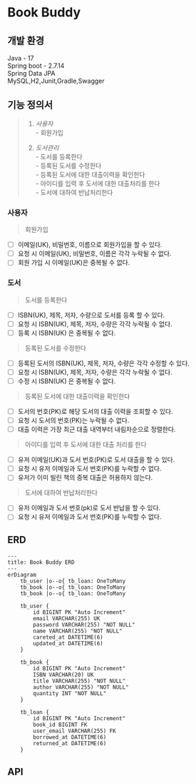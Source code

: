 # Book Buddy

## 개발 환경

Java - 17<br/>
Spring boot - 2.7.14<br/>
Spring Data JPA<br/>
MySQL,H2,Junit,Gradle,Swagger<br/>

## 기능 정의서

> 1) _사용자_<br/>
     - 회원가입
>
> 2) _도서관리_<br/>
     - 도서를 등록한다<br/>
     - 등록된 도서를 수정한다<br/>
     - 등록된 도서에 대한 대출이력을 확인한다<br/>
     - 아이디를 입력 후 도서에 대한 대출처리를 한다<br/>
     - 도서에 대하여 반납처리한다<br/>

### 사용자

> 회원가입

- [ ] 이메일(UK), 비밀번호, 이름으로 회원가입을 할 수 있다.<br/>
- [ ] 요청 시 이메일(UK), 비밀번호, 이름은 각각 누락될 수 없다.<br/>
- [ ] 회원 가입 시 이메일(UK)은 중복될 수 없다.<br/>

### 도서

> 도서를 등록한다

- [ ] ISBN(UK), 제목, 저자, 수량으로 도서를 등록 할 수 있다.<br/>
- [ ] 요청 시 ISBN(UK), 제목, 저자, 수량은 각각 누락될 수 없다.<br/>
- [ ] 등록 시 ISBN(UK) 은 중복될 수 없다.<br/>

> 등록된 도서를 수정한다

- [ ] 등록된 도서의 ISBN(UK), 제목, 저자, 수량은 각각 수정할 수 있다.<br/>
- [ ] 요청 시 ISBN(UK), 제목, 저자, 수량은 각각 누락될 수 없다.<br/>
- [ ] 수정 시 ISBN(UK) 은 중복될 수 없다.<br/>

> 등록된 도서에 대한 대출이력을 확인한다

- [ ] 도서의 번호(PK)로 해당 도서의 대출 이력을 조회할 수 있다.<br/>
- [ ] 요청 시 도서의 번호(PK)는 누락될 수 없다.<br/>
- [ ] 대출 이력은 가장 최근 대출 내역부터 내림차순으로 정렬한다.<br/>

> 아이디를 입력 후 도서에 대한 대출 처리를 한다

- [ ] 유저 이메일(UK)과 도서 번호(PK)로 도서 대출을 할 수 있다.<br/>
- [ ] 요청 시 유저 이메일과 도서 번호(PK)를 누락할 수 없다.<br/>
- [ ] 유저가 이미 빌린 책의 중복 대출은 허용하지 않는다.<br/>

> 도서에 대하여 반납처리한다

- [ ] 유저 이메일과 도서 번호(pk)로 도서 반납을 할 수 있다.<br/>
- [ ] 요청 시 유저 이메일과 도서 번호(PK)를 누락할 수 없다.<br/>

## ERD

```mermaid
---
title: Book Buddy ERD
---
erDiagram
    tb_user |o--o{ tb_loan: OneToMany
    tb_book |o--o{ tb_loan: OneToMany
    tb_book |o--o{ tb_loan: OneToMany

    tb_user {
        id BIGINT PK "Auto Increment"
        email VARCHAR(255) UK
        password VARCHAR(255) "NOT NULL"
        name VARCHAR(255) "NOT NULL"
        careted_at DATETIME(6)
        updated_at DATETIME(6)
    }

    tb_book {
        id BIGINT PK "Auto Increment"
        ISBN VARCHAR(20) UK
        title VARCHAR(255) "NOT NULL"
        author VARCHAR(255) "NOT NULL"
        quantity INT "NOT NULL"
    }

    tb_loan {
        id BIGINT PK "Auto Increment"
        book_id BIGINT FK
        user_email VARCHAR(255) FK
        borrowed_at DATETIME(6)
        returned_at DATETIME(6)
    }
```

## API

##

##
